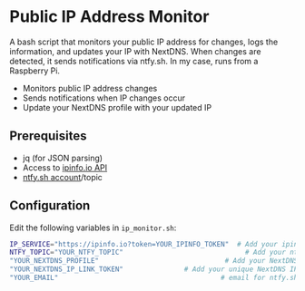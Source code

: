 # Public IP Address Monitor

A bash script that monitors your public IP address for changes, logs the information, and updates your IP with NextDNS. When changes are detected, it sends notifications via ntfy.sh. In my case, runs from a Raspberry Pi.

- Monitors public IP address changes
- Sends notifications when IP changes occur
- Update your NextDNS profile with your updated IP

## Prerequisites

- jq (for JSON parsing)
- Access to [ipinfo.io API](https://ipinfo.io/signup)
- [ntfy.sh account](https://ntfy.sh/signup)/topic

## Configuration

Edit the following variables in `ip_monitor.sh`:

```bash
IP_SERVICE="https://ipinfo.io?token=YOUR_IPINFO_TOKEN"  # Add your ipinfo.io token
NTFY_TOPIC="YOUR_NTFY_TOPIC"                              # Add your ntfy.sh topic
"YOUR_NEXTDNS_PROFILE"                               # Add your NextDNS profile id
"YOUR_NEXTDNS_IP_LINK_TOKEN"               # Add your unique NextDNS IP link token
"YOUR_EMAIL"                                        # email for ntfy.sh to send to
```
